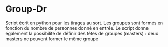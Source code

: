 # Group-Dr
Script écrit en python pour les tirages au sort. Les groupes sont formés en fonction du nombre de personnes donné en entrée.
Le script donne également la possibilité de définir des têtes de groupes (masters) : deux masters ne peuvent former le même groupe
